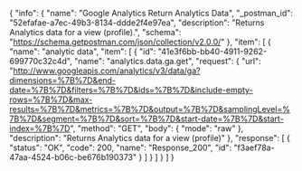 {
  "info": {
    "name": "Google Analytics Return Analytics Data",
    "_postman_id": "52efafae-a7ec-49b3-8134-ddde2f4e97ea",
    "description": "Returns Analytics data for a view (profile).",
    "schema": "https://schema.getpostman.com/json/collection/v2.0.0/"
  },
  "item": [
    {
      "name": "analytic data",
      "item": [
        {
          "id": "41e3f6bb-bb40-4911-9262-699770c32c4d",
          "name": "analytics.data.ga.get",
          "request": {
            "url": "http://www.googleapis.com/analytics/v3/data/ga?dimensions=%7B%7D&end-date=%7B%7D&filters=%7B%7D&ids=%7B%7D&include-empty-rows=%7B%7D&max-results=%7B%7D&metrics=%7B%7D&output=%7B%7D&samplingLevel=%7B%7D&segment=%7B%7D&sort=%7B%7D&start-date=%7B%7D&start-index=%7B%7D",
            "method": "GET",
            "body": {
              "mode": "raw"
            },
            "description": "Returns Analytics data for a view (profile)"
          },
          "response": [
            {
              "status": "OK",
              "code": 200,
              "name": "Response_200",
              "id": "f3aef78a-47aa-4524-b06c-be676b190373"
            }
          ]
        }
      ]
    }
  ]
}